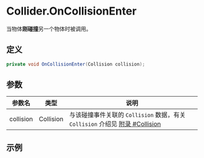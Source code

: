 # Collider.OnCollisionEnter

当物体**刚碰撞**另一个物体时被调用。

## 定义

```csharp
private void OnCollisionEnter(Collision collision);
```

## 参数

| 参数名    | 类型      | 说明                                                         |
| --------- | --------- | ------------------------------------------------------------ |
| collision | Collision | 与该碰撞事件关联的 `Collision` 数据，有关 `Collision` 介绍见 [附录 #Collision](./appendix.md#collision) |

## 示例
